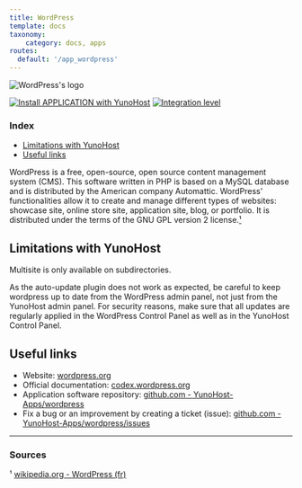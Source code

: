 ```yaml
---
title: WordPress
template: docs
taxonomy:
    category: docs, apps
routes:
  default: '/app_wordpress'
---
```


![WordPress's logo](image://wordpress_logo.svg?resize=,80)

[![Install APPLICATION with YunoHost](https://install-app.yunohost.org/install-with-yunohost.png)](https://install-app.yunohost.org/?app=wordpress) [![Integration level](https://dash.yunohost.org/integration/wordpress.svg)](https://dash.yunohost.org/appci/app/wordpress)

### Index

- [Limitations with YunoHost](#limitations-with-yunohost)
- [Useful links](#useful-links)

WordPress is a free, open-source, open source content management system (CMS). This software written in PHP is based on a MySQL database and is distributed by the American company Automattic. WordPress' functionalities allow it to create and manage different types of websites: showcase site, online store site, application site, blog, or portfolio. It is distributed under the terms of the GNU GPL version 2 license.[¹](#sources)

## Limitations with YunoHost

Multisite is only available on subdirectories.

As the auto-update plugin does not work as expected, be careful to keep wordpress up to date from the WordPress admin panel, not just from the YunoHost admin panel. For security reasons, make sure that all updates are regularly applied in the WordPress Control Panel as well as in the YunoHost Control Panel.

## Useful links

+ Website: [wordpress.org](https://wordpress.org/)
+ Official documentation: [codex.wordpress.org](https://codex.wordpress.org/)
+ Application software repository: [github.com - YunoHost-Apps/wordpress](https://github.com/YunoHost-Apps/wordpress_ynh)
+ Fix a bug or an improvement by creating a ticket (issue): [github.com -YunoHost-Apps/wordpress/issues](https://github.com/YunoHost-Apps/wordpress_ynh/issues)

-----------

### Sources

¹ [wikipedia.org - WordPress (fr)](https://fr.wikipedia.org/wiki/WordPress)
